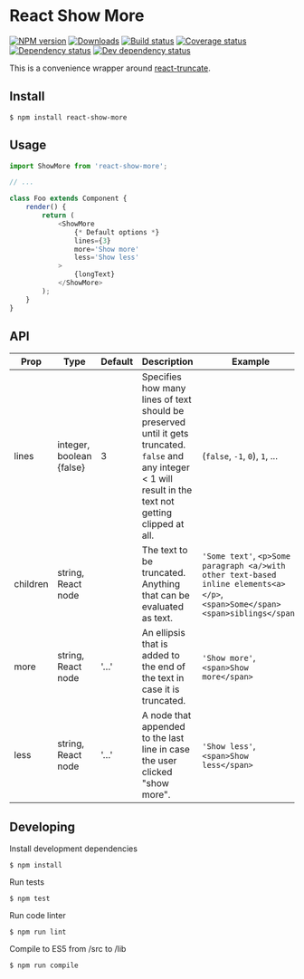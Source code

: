 # React Show More
[![NPM version][npm-image]][npm-url]
[![Downloads][downloads-image]][npm-url]
[![Build status][travis-image]][travis-url]
[![Coverage status][coveralls-image]][coveralls-url]
[![Dependency status][david-dm-image]][david-dm-url]
[![Dev dependency status][david-dm-dev-image]][david-dm-dev-url]

This is a convenience wrapper around [react-truncate](https://github.com/One-com/react-truncate).

## Install
```
$ npm install react-show-more
```

## Usage
```js
import ShowMore from 'react-show-more';

// ...

class Foo extends Component {
    render() {
        return (
            <ShowMore
                {* Default options *}
                lines={3}
                more='Show more'
                less='Show less'
            >
                {longText}
            </ShowMore>
        );
    }
}
```

## API
| Prop | Type | Default | Description | Example |
| ---- | ---- | ------- | ----------- | ------- |
| lines | integer, boolean {false} | 3 | Specifies how many lines of text should be preserved until it gets truncated. `false` and any integer < 1 will result in the text not getting clipped at all. | (`false`, `-1`, `0`), `1`, ...  |
| children | string, React node | | The text to be truncated. Anything that can be evaluated as text. | `'Some text'`, `<p>Some paragraph <a/>with other text-based inline elements<a></p>`, `<span>Some</span><span>siblings</span>` |
| more | string, React node | '…' | An ellipsis that is added to the end of the text in case it is truncated. | `'Show more'`, `<span>Show more</span>`
| less | string, React node | '…' | A node that appended to the last line in case the user clicked "show more". | `'Show less'`, `<span>Show less</span>`

## Developing
Install development dependencies
```
$ npm install
```

Run tests
```
$ npm test
```

Run code linter
```
$ npm run lint
```

Compile to ES5 from /src to /lib
```
$ npm run compile
```

[npm-url]: https://npmjs.org/package/react-show-more
[downloads-image]: http://img.shields.io/npm/dm/react-show-more.svg
[npm-image]: https://badge.fury.io/js/react-show-more.svg
[travis-url]: https://travis-ci.org/One-com/react-show-more
[travis-image]: http://img.shields.io/travis/One-com/react-show-more.svg
[coveralls-url]:https://coveralls.io/r/One-com/react-show-more
[coveralls-image]:https://coveralls.io/repos/One-com/react-show-more/badge.svg
[david-dm-url]:https://david-dm.org/One-com/react-show-more
[david-dm-image]:https://david-dm.org/One-com/react-show-more.svg
[david-dm-dev-url]:https://david-dm.org/One-com/react-show-more#info=devDependencies
[david-dm-dev-image]:https://david-dm.org/One-com/react-show-more/dev-status.svg
